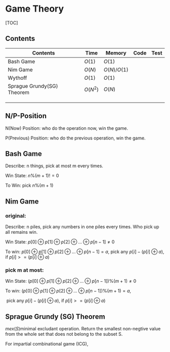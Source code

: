 # Game Theory



[TOC]



## Contents

| Contents                   | Time     | Memory      | Code | Test |
| -------------------------- | -------- | ----------- | ---- | ---- |
| Bash Game                  | $O(1)$   | $O(1)$      |      |      |
| Nim Game                   | $O(N)$   | $O(N)/O(1)$ |      |      |
| Wythoff                    | $O(1)$   | $O(1)$      |      |      |
| Sprague Grundy(SG) Theorem | $O(N^2)$ | $O(N)$      |      |      |
|                            |          |             |      |      |
|                            |          |             |      |      |
|                            |          |             |      |      |



## N/P-Position

N(Now) Position: who do the operation now, win the game.

P(Previous) Position: who do the previous operation, win the game.



## Bash Game

Describe: n things, pick at most m every times.

Win State: $n\%(m+1)!=0​$

To Win: pick $n\%(m+1)$



## Nim Game

### original:

Describe: n piles, pick any numbers in one piles every times. Who pick up all remains win.

Win State: $p[0] \oplus  p[1] \oplus p[2] \oplus \dots \oplus p[n-1] \neq 0$

To win: $p[0] \oplus p[1] \oplus p[2] \oplus \dots \oplus p[n-1] = a$, pick any $p[i]-(p[i] \oplus a)$, if $p[i]>=(p[i] \oplus a)$

### pick m at most:

Win State: $(p[0] \oplus p[1] \oplus p[2] \oplus \dots \oplus p[n-1])\%(m+1) \neq 0$

To win: $(p[0] \oplus p[1] \oplus p[2] \oplus \dots \oplus p[n-1])\%(m+1)=a​$, 

​              pick any $p[i]-(p[i] \oplus a)​$, if $p[i]>=(p[i] \oplus a)​$



## Sprague Grundy (SG) Theorem

$mex(S)​$ minimal excludant operation. Return the smallest non-negtive value from the whole set that does not belong to the subset S.

For impartial combinational game (ICG), 